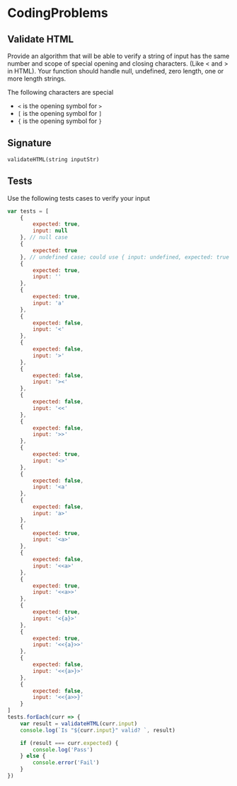 # CodingProblems

## Validate HTML

Provide an algorithm that will be able to verify a string of input has the same number and scope of special opening and closing characters. (Like &lt; and &gt; in HTML). Your function should handle null, undefined, zero length, one or more length strings.

The following characters are special

-   `<` is the opening symbol for `>`
-   `[` is the opening symbol for `]`
-   `{` is the opening symbol for `}`

## Signature

`validateHTML(string inputStr)`

## Tests

Use the following tests cases to verify your input

```javascript
var tests = [
	{
		expected: true,
		input: null
	}, // null case
	{
		expected: true
	}, // undefined case; could use { input: undefined, expected: true }
	{
		expected: true,
		input: ''
	},
	{
		expected: true,
		input: 'a'
	},
	{
		expected: false,
		input: '<'
	},
	{
		expected: false,
		input: '>'
	},
	{
		expected: false,
		input: '><'
	},
	{
		expected: false,
		input: '<<'
	},
	{
		expected: false,
		input: '>>'
	},
	{
		expected: true,
		input: '<>'
	},
	{
		expected: false,
		input: '<a'
	},
	{
		expected: false,
		input: 'a>'
	},
	{
		expected: true,
		input: '<a>'
	},
	{
		expected: false,
		input: '<<a>'
	},
	{
		expected: true,
		input: '<<a>>'
	},
	{
		expected: true,
		input: '<{a}>'
	},
	{
		expected: true,
		input: '<<{a}>>'
	},
	{
		expected: false,
		input: '<<{a>}>'
	},
	{
		expected: false,
		input: '<<{a>>}'
	}
]
tests.forEach(curr => {
	var result = validateHTML(curr.input)
	console.log(`Is "${curr.input}" valid? `, result)

	if (result === curr.expected) {
		console.log('Pass')
	} else {
		console.error('Fail')
	}
})
```
